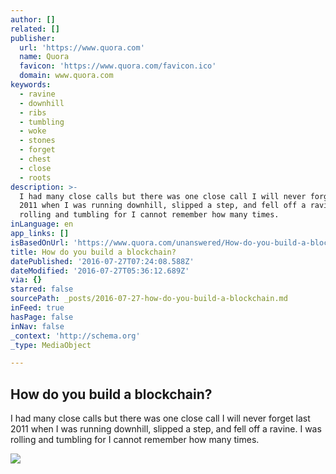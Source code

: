 ```yaml
---
author: []
related: []
publisher:
  url: 'https://www.quora.com'
  name: Quora
  favicon: 'https://www.quora.com/favicon.ico'
  domain: www.quora.com
keywords:
  - ravine
  - downhill
  - ribs
  - tumbling
  - woke
  - stones
  - forget
  - chest
  - close
  - roots
description: >-
  I had many close calls but there was one close call I will never forget last
  2011 when I was running downhill, slipped a step, and fell off a ravine. I was
  rolling and tumbling for I cannot remember how many times.
inLanguage: en
app_links: []
isBasedOnUrl: 'https://www.quora.com/unanswered/How-do-you-build-a-blockchain'
title: How do you build a blockchain?
datePublished: '2016-07-27T07:24:08.588Z'
dateModified: '2016-07-27T05:36:12.689Z'
via: {}
starred: false
sourcePath: _posts/2016-07-27-how-do-you-build-a-blockchain.md
inFeed: true
hasPage: false
inNav: false
_context: 'http://schema.org'
_type: MediaObject

---
```

<article style=""><h1>How do you build a blockchain?</h1><p>I had many close calls but there was one close call I will never forget last 2011 when I was running downhill, slipped a step, and fell off a ravine. I was rolling and tumbling for I cannot remember how many times.</p><img src="https://qsf.ec.quoracdn.net/-images.new_grid.fb_share_default.pnge6dde9cfa6e03c43.png" /></article>